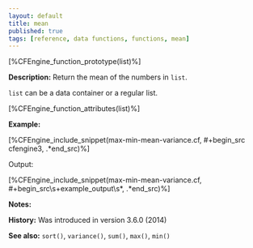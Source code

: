 ```yaml
---
layout: default
title: mean
published: true
tags: [reference, data functions, functions, mean]
---
```


[%CFEngine_function_prototype(list)%]

**Description:** Return the mean of the numbers in `list`.

`list` can be a data container or a regular list.

[%CFEngine_function_attributes(list)%]

**Example:**

[%CFEngine_include_snippet(max-min-mean-variance.cf, #\+begin_src cfengine3, .*end_src)%]

Output:

[%CFEngine_include_snippet(max-min-mean-variance.cf, #\+begin_src\s+example_output\s*, .*end_src)%]

**Notes:**

**History:** Was introduced in version 3.6.0 (2014)

**See also:** `sort()`, `variance()`, `sum()`, `max()`, `min()`

